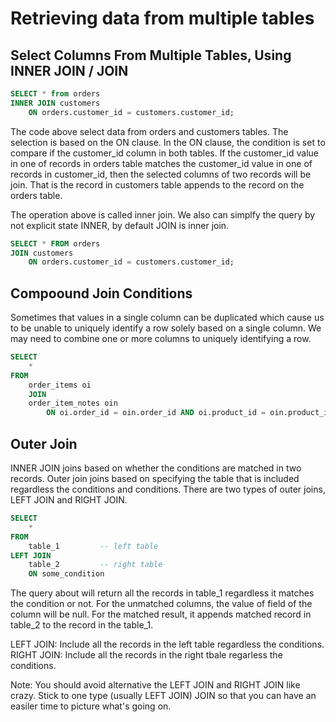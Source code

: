 # Retrieving data from multiple tables


## Select Columns From Multiple Tables, Using INNER JOIN / JOIN
```sql
SELECT * from orders
INNER JOIN customers
    ON orders.customer_id = customers.customer_id;
```
The code above select data from orders and customers tables. The selection is based on the ON clause. In the ON clause, the condition is set to compare if the customer_id column in both tables. If the customer_id value in one of records in orders table matches the customer_id value in one of records in customer_id, then the selected columns of two records will be join. That is the record in customers table appends to the record on the orders table.

The operation above is called inner join. We also can simplfy the query by not explicit state INNER, by default JOIN is inner join.
```sql
SELECT * FROM orders
JOIN customers
    ON orders.customer_id = customers.customer_id;
```

## Compoound Join Conditions
Sometimes that values in a single column can be duplicated which cause us to be unable to uniquely identify a row solely based on a single column. We may need to combine one or more columns to uniquely identifying a row.
```sql
SELECT 
    *
FROM 
    order_items oi
    JOIN 
    order_item_notes oin 
        ON oi.order_id = oin.order_id AND oi.product_id = oin.product_id;
```

## Outer Join
INNER JOIN joins based on whether the conditions are matched in two records. 
Outer join joins based on specifying the table that is included regardless the conditions and conditions.
There are two types of outer joins, LEFT JOIN and RIGHT JOIN. 
```sql
SELECT
    *
FROM
    table_1         -- left table
LEFT JOIN 
    table_2         -- right table
    ON some_condition
```
The query about will return all the records in table_1 regardless it matches the condition or not. For the unmatched columns, the value of field of the column will be null. For the matched result, it appends matched record in table_2 to the record in the table_1.

LEFT JOIN: Include all the records in the left table regardless the conditions.
RIGHT JOIN: Include all the records in the right tbale regarless the conditions.

Note: You should avoid alternative the LEFT JOIN and RIGHT JOIN like crazy. Stick to one type (usually LEFT JOIN) JOIN so that you can have an easiler time to picture what's going on. 



